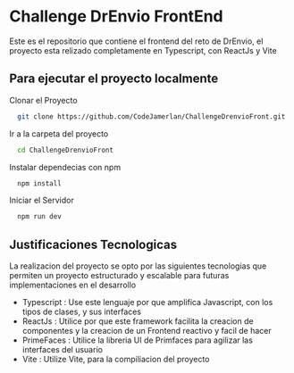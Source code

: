 
# Challenge DrEnvio FrontEnd

Este es el repositorio que contiene el frontend del reto de DrEnvio, el proyecto esta relizado completamente en Typescript, con ReactJs y Vite


## Para ejecutar el proyecto localmente

Clonar el Proyecto

```bash
  git clone https://github.com/CodeJamerlan/ChallengeDrenvioFront.git
```

Ir a la carpeta del proyecto

```bash
  cd ChallengeDrenvioFront
```

Instalar dependecias con npm

```bash
  npm install
```

Iniciar el Servidor

```bash
  npm run dev
```


## Justificaciones Tecnologicas

La realizacion del proyecto se opto por las siguientes tecnologias que permiten un proyecto estructurado y escalable para futuras implementaciones en el desarrollo 

 * Typescript : Use este lenguaje por que amplifica Javascript, con los tipos de clases, y sus interfaces
 * ReactJs : Utilice por que este framework facilita la creacion de componentes y la creacion de un Frontend reactivo y facil de hacer
 * PrimeFaces : Utilice la libreria UI de Primfaces para agilizar las interfaces del usuario
 * Vite : Utilize Vite, para la compiliacion del proyecto
 